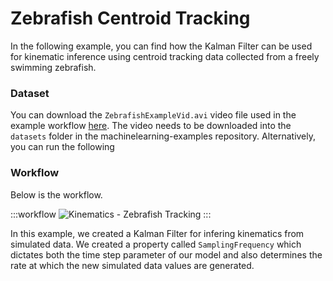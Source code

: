 # Zebrafish Centroid Tracking

In the following example, you can find how the Kalman Filter can be used for kinematic inference using centroid tracking data collected from a freely swimming zebrafish.

### Dataset

You can download the `ZebrafishExampleVid.avi` video file used in the example workflow [here](https://doi.org/10.5281/zenodo.10629221). The video needs to be downloaded into the `datasets` folder in the machinelearning-examples repository. Alternatively, you can run the following 

### Workflow

Below is the workflow.

:::workflow
![Kinematics - Zebrafish Tracking](ZebrafishTracking.bonsai)
:::

In this example, we created a Kalman Filter for infering kinematics from simulated data. We created a property called `SamplingFrequency` which dictates both the time step parameter of our model and also determines the rate at which the new simulated data values are generated.
